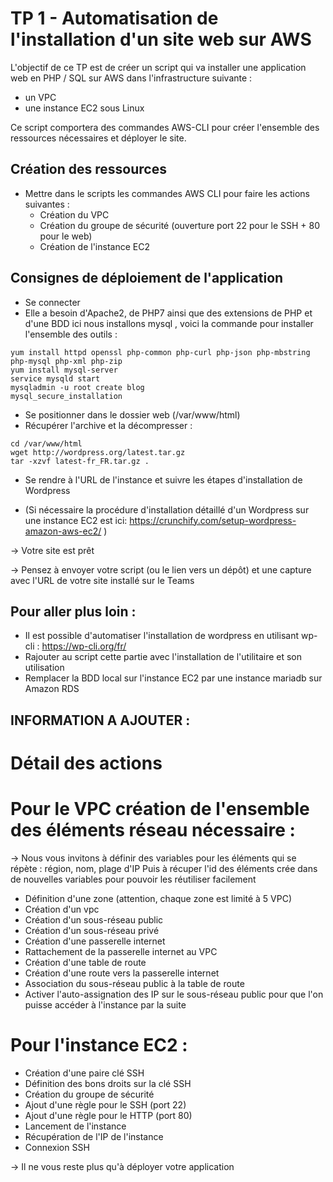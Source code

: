 # TP 1 - Automatisation de l'installation d'un site web sur AWS

L'objectif de ce TP est de créer un script qui va installer une application web en PHP / SQL sur AWS dans l'infrastructure suivante : 
* un VPC 
* une instance EC2 sous Linux

Ce script comportera des commandes AWS-CLI pour créer l'ensemble des ressources nécessaires et déployer le site.

## Création des ressources
* Mettre dans le scripts les commandes AWS CLI pour faire les actions suivantes : 
  * Création du VPC
  * Création du groupe de sécurité (ouverture port 22 pour le SSH + 80 pour le web)
  * Création de l'instance EC2 


## Consignes de déploiement de l'application
* Se connecter
* Elle a besoin d'Apache2, de PHP7 ainsi que des extensions de PHP et d'une BDD ici nous installons mysql , voici la commande pour installer l'ensemble des outils :
```
yum install httpd openssl php-common php-curl php-json php-mbstring php-mysql php-xml php-zip
yum install mysql-server
service mysqld start
mysqladmin -u root create blog
mysql_secure_installation
```
* Se positionner dans le dossier web (/var/www/html)
* Récupérer l'archive et la décompresser : 
```
cd /var/www/html
wget http://wordpress.org/latest.tar.gz
tar -xzvf latest-fr_FR.tar.gz . 
```
* Se rendre à l'URL de l'instance et suivre les étapes d'installation de Wordpress

* (Si nécessaire la procédure d'installation détaillé d'un Wordpress sur une instance EC2 est ici: https://crunchify.com/setup-wordpress-amazon-aws-ec2/ )

-> Votre site est prêt

-> Pensez à envoyer votre script (ou le lien vers un dépôt) et une capture avec l'URL de votre site installé sur le Teams

## Pour aller plus loin : 

* Il est possible d'automatiser l'installation de wordpress en utilisant wp-cli : https://wp-cli.org/fr/ 
* Rajouter au script cette partie avec l'installation de l'utilitaire et son utilisation 
* Remplacer la BDD local sur l'instance EC2 par une instance mariadb sur Amazon RDS







## INFORMATION A AJOUTER :

# Détail des actions

# Pour le VPC création de l'ensemble des éléments réseau nécessaire :

-> Nous vous invitons à définir des variables pour les éléments qui se répète : région, nom, plage d'IP Puis à récuper l'id des éléments crée dans de nouvelles variables pour pouvoir les réutiliser facilement

- Définition d'une zone (attention, chaque zone est limité à 5 VPC)
- Création d'un vpc
- Création d'un sous-réseau public
- Création d'un sous-réseau privé
- Création d'une passerelle internet
- Rattachement de la passerelle internet au VPC
- Création d'une table de route
- Création d'une route vers la passerelle internet
- Association du sous-réseau public à la table de route
- Activer l'auto-assignation des IP sur le sous-réseau public pour que l'on puisse accéder à l'instance par la suite

# Pour l'instance EC2 :

- Création d'une paire clé SSH
- Définition des bons droits sur la clé SSH
- Création du groupe de sécurité
- Ajout d'une règle pour le SSH (port 22)
- Ajout d'une règle pour le HTTP (port 80)
- Lancement de l'instance
- Récupération de l'IP de l'instance
- Connexion SSH

-> Il ne vous reste plus qu'à déployer votre application